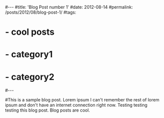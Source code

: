 #---
#title: 'Blog Post number 1'
#date: 2012-08-14
#permalink: /posts/2012/08/blog-post-1/
#tags:
#  - cool posts
#  - category1
#  - category2
#---

#This is a sample blog post. Lorem ipsum I can't remember the rest of lorem ipsum and don't have an internet connection right now. Testing testing testing this blog post. Blog posts are cool.

